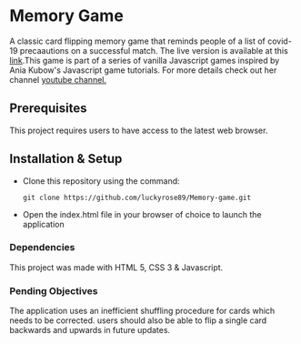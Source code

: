 # Memory Game

A classic card flipping memory game that reminds people of a list of covid-19 precaautions on a successful match. The live version is available at this [link](https://luckyrose89.github.io/Memory-game/).This game is part of a series of vanilla Javascript games inspired by Ania Kubow's Javascript game tutorials. For more details check out her channel [youtube channel.](https://www.youtube.com/channel/UC5DNytAJ6_FISueUfzZCVsw)

## Prerequisites

This project requires users to have access to the latest web browser.

## Installation & Setup

- Clone this repository using the command:


    `git clone https://github.com/luckyrose89/Memory-game.git`

- Open the index.html file in your browser of choice to launch the application

### Dependencies

This project was made with HTML 5, CSS 3 & Javascript.

### Pending Objectives

The application uses an inefficient shuffling procedure for cards which needs to be corrected. users should also be able to flip a single card backwards and upwards in future updates.
